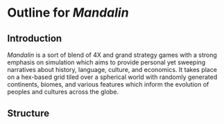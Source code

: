 ﻿# Outline for *Mandalin*
## Introduction
 *Mandalin* is a sort of blend of 4X and grand strategy games
 with a strong emphasis on simulation which aims to provide
 personal yet sweeping narratives about history, language,
 culture, and economics. It takes place on a hex-based grid
 tiled over a spherical world with randomly generated continents,
 biomes, and various features which inform the evolution of
 peoples and cultures across the globe.

## Structure
 